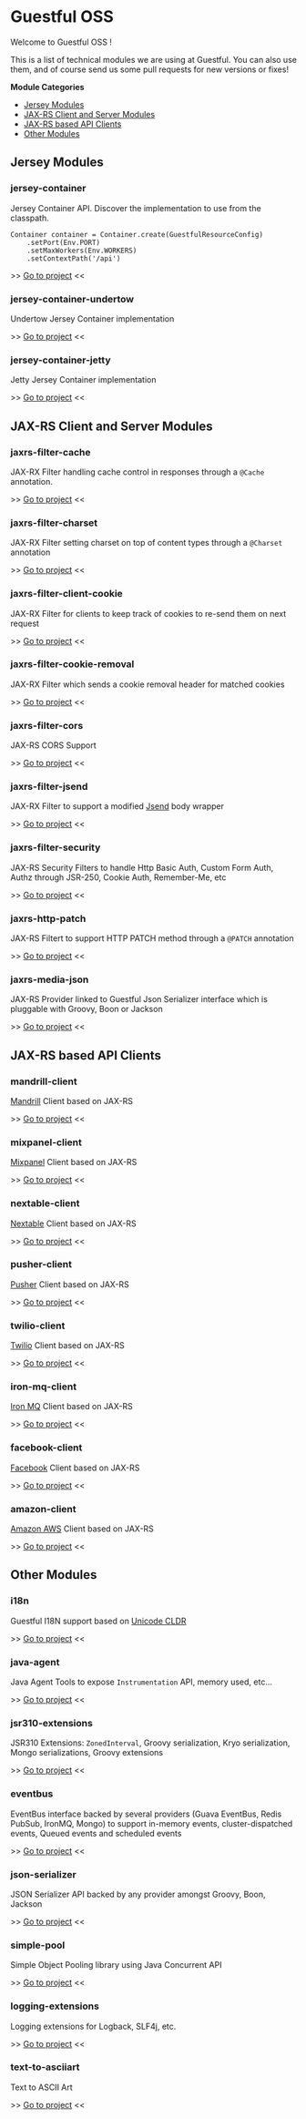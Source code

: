 Guestful OSS
============

Welcome to Guestful OSS !

This is a list of technical modules we are using at Guestful. You can also use them, and of course send us some pull requests for new versions or fixes!

**Module Categories**

- [Jersey Modules](#jersey-modules)
- [JAX-RS Client and Server Modules](#jax-rs-client-and-server-modules)
- [JAX-RS based API Clients](#jax-rs-based-api-clients)
- [Other Modules](#other-modules)

Jersey Modules
--------------

### jersey-container ###

Jersey Container API. Discover the implementation to use from the classpath.

```
Container container = Container.create(GuestfulResourceConfig)
    .setPort(Env.PORT)
    .setMaxWorkers(Env.WORKERS)
    .setContextPath('/api')
```

\>> [Go to project](module.jersey-container) <<

### jersey-container-undertow ###

Undertow Jersey Container implementation

\>> [Go to project](module.jersey-container-undertow) <<

### jersey-container-jetty ###

Jetty Jersey Container implementation

\>> [Go to project](module.jersey-container-jetty) <<

JAX-RS Client and Server Modules
------------------------------

### jaxrs-filter-cache ###

JAX-RX Filter handling cache control in responses through a `@Cache` annotation.

\>> [Go to project](module.jaxrs-filter-cache) <<

### jaxrs-filter-charset ###

JAX-RX Filter setting charset on top of content types through a `@Charset` annotation

\>> [Go to project](module.jaxrs-filter-charset) <<

### jaxrs-filter-client-cookie ###

JAX-RX Filter for clients to keep track of cookies to re-send them on next request

\>> [Go to project](module.jaxrs-filter-client-cookie) <<

### jaxrs-filter-cookie-removal ###

JAX-RX Filter which sends a cookie removal header for matched cookies

\>> [Go to project](module.jaxrs-filter-cookie-removal) <<

### jaxrs-filter-cors ###

JAX-RS CORS Support

\>> [Go to project](module.jaxrs-filter-cors) <<

### jaxrs-filter-jsend ###

JAX-RX Filter to support a modified [Jsend](http://labs.omniti.com/labs/jsend) body wrapper

\>> [Go to project](module.jaxrs-filter-jsend) <<

### jaxrs-filter-security ###

JAX-RS Security Filters to handle Http Basic Auth, Custom Form Auth, Authz through JSR-250, Cookie Auth, Remember-Me, etc

\>> [Go to project](module.jaxrs-filter-security) <<

### jaxrs-http-patch ###

JAX-RS Filtert to support HTTP PATCH method through a `@PATCH` annotation

\>> [Go to project](module.jaxrs-http-patch) <<

### jaxrs-media-json ###

JAX-RS Provider linked to Guestful Json Serializer interface which is pluggable with Groovy, Boon or Jackson

\>> [Go to project](module.jaxrs-media-json) <<

JAX-RS based API Clients
------------------------

### mandrill-client ###

[Mandrill](https://mandrillapp.com/) Client based on JAX-RS

\>> [Go to project](module.mandrill-client) <<

### mixpanel-client ###

[Mixpanel](https://mixpanel.com/) Client based on JAX-RS

\>> [Go to project](module.mixpanel-client) <<

### nextable-client ###

[Nextable](http://home.nextable.com/) Client based on JAX-RS

\>> [Go to project](module.nextable-client) <<

### pusher-client ###

[Pusher](http://pusher.com/) Client based on JAX-RS

\>> [Go to project](module.pusher-client) <<

### twilio-client ###

[Twilio](https://www.twilio.com/) Client based on JAX-RS

\>> [Go to project](module.twilio-client) <<

### iron-mq-client ###

[Iron MQ](http://www.iron.io/mq) Client based on JAX-RS

\>> [Go to project](module.iron-mq-client) <<

### facebook-client ###

[Facebook](https://www.facebook.com/) Client based on JAX-RS

\>> [Go to project](module.facebook-client) <<

### amazon-client ###

[Amazon AWS](http://aws.amazon.com/) Client based on JAX-RS

\>> [Go to project](module.amazon-client) <<

Other Modules
-------------

### i18n ###

Guestful I18N support based on [Unicode CLDR](http://cldr.unicode.org/)

\>> [Go to project](module.i18n) <<

### java-agent ###

Java Agent Tools to expose `Instrumentation` API, memory used, etc...

\>> [Go to project](module.java-agent) <<

### jsr310-extensions ###

JSR310 Extensions: `ZonedInterval`, Groovy serialization, Kryo serialization, Mongo serializations, Groovy extensions

\>> [Go to project](module.jsr310-extensions) <<

### eventbus ###

EventBus interface backed by several providers (Guava EventBus, Redis PubSub, IronMQ, Mongo) to support in-memory events, cluster-dispatched events, Queued events and scheduled events

\>> [Go to project](module.eventbus) <<

### json-serializer ###

JSON Serializer API backed by any provider amongst Groovy, Boon, Jackson

\>> [Go to project](module.json-serializer) <<

### simple-pool ###

Simple Object Pooling library using Java Concurrent API

\>> [Go to project](module.simple-pool) <<

### logging-extensions ###

Logging extensions for Logback, SLF4j, etc.

\>> [Go to project](module.logging-extensions) <<

### text-to-asciiart ###

Text to ASCII Art

\>> [Go to project](module.text-to-asciiart) <<
